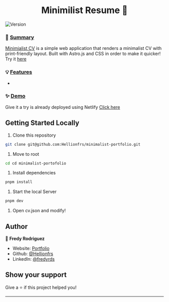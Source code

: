 <h1 align="center">Minimilist Resume 🚀</h1>
<p>
  <img alt="Version" src="https://img.shields.io/badge/version-1.0.0-blue.svg?cacheSeconds=2592000" />
</p>

### 📑 [Summary]()
[Minimialist CV](https://main--fredrs-portfolio.netlify.app/) is a simple web application that renders a minimalist CV with print-friendly layout.
Built with Astro.js and CSS in order to make it quicker!
Try it [here](https://main--fredrs-portfolio.netlify.app/)
### 💡 [Features]()
- 

### ✨ [Demo](https://main--fredrs-portfolio.netlify.app/)
Give it a try is already deployed using Netlify [Click here](https://main--fredrs-portfolio.netlify.app/)

## Getting Started Locally
1. Clone this repository
```sh
git clone git@github.com:Hellionfrs/minimalist-portfolio.git
```

1. Move to root 
```sh
cd cd minimalist-portofolio
``` 
1. Install dependencies
```sh
pnpm install
```
1. Start the local Server

```sh
pnpm dev
```

1. Open cv.json and modify!

## Author

👤 **Fredy Rodriguez**

* Website: [Portfolio](https://main--fredrs-portfolio.netlify.app/)
* Github: [@Hellionfrs](https://github.com/Hellionfrs)
* LinkedIn: [@fredyrds](https://linkedin.com/in/fredyrds)

## Show your support

Give a ⭐️ if this project helped you!

***
